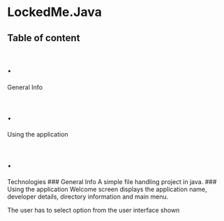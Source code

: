 # LockedMe.Java
## Table of content
<h1> . </h1>General Info

<h1> . </h1>Using the application

<h1> . </h1>Technologies
### General Info
A simple file handling project in java.
### Using the application
Welcome screen displays the application name, developer details, directory information and main menu.

The user has to select option from the user interface shown

